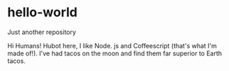 # hello-world
Just another repository

Hi Humans!
Hubot here, I like Node. js and Coffeescript (that's what I'm made of!).
I've had tacos on the moon and find them far superior to Earth tacos.
